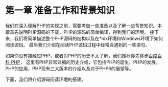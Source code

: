 # 第一章 准备工作和背景知识

我们在深入理解PHP的实现之前，需要考做一些准备以及了解一些背景知识。本章首先说明PHP源码的下载，PHP的源码的简单编译，得到我们的环境。
接下来，我们将简单描述整个PHP源码的结构以及在\*nix环境和Windows环境下如何阅读源码。
最后我们介绍在阅读PHP源码过程中经常会遇到的一些语句。

如果你没有接触过PHP，或者对PHP的历史不太了解，我们推荐你先移步[百度百科 PHP](http://baike.baidu.com/view/99.htm)，
这里有PHP非常详细的历史介绍，它包括PHP的诞生，PHP的发展，PHP的应用，PHP现有三大版本的介绍以及对于PHP6的展望等。

下面，我们将介绍源码阅读环境的搭建。

